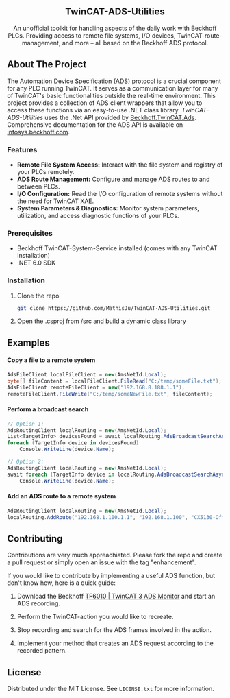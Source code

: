 <br />
<div align="center">

  <h2 align="center">TwinCAT-ADS-Utilities</h2>

  <p align="center">
    An unofficial toolkit for handling aspects of the daily work with Beckhoff PLCs. Providing access to remote file systems, I/O devices, TwinCAT-route-management, and more – all based on the Beckhoff ADS protocol.
  </p>
</div>



<!-- ABOUT THE PROJECT -->
## About The Project

The Automation Device Specification (ADS) protocol is a crucial component for any PLC running TwinCAT. It serves as a communication layer for many of TwinCAT's basic functionalities outside the real-time environment. This project provides a collection of ADS client wrappers that allow you to access these functions via an easy-to-use .NET class library. *TwinCAT-ADS-Utilities* uses the .Net API provided by [Beckhoff.TwinCAT.Ads](https://www.nuget.org/packages/Beckhoff.TwinCAT.Ads/). Comprehensive documentation for the ADS API is available on [infosys.beckhoff.com](https://infosys.beckhoff.com/).

### Features
* __Remote File System Access:__ Interact with the file system and registry of your PLCs remotely.
* __ADS Route Management:__ Configure and manage ADS routes to and between PLCs.
* __I/O Configuration:__ Read the I/O configuration of remote systems without the need for TwinCAT XAE.
* __System Parameters & Diagnostics:__ Monitor system parameters, utilization, and access diagnostic functions of your PLCs.


### Prerequisites

* Beckhoff TwinCAT-System-Service installed (comes with any TwinCAT installation)
* .NET 6.0 SDK

### Installation

1. Clone the repo
   ```sh
   git clone https://github.com/MathisJu/TwinCAT-ADS-Utilities.git
   ```
2. Open the .csproj from /src and build a dynamic class library



<!-- USAGE EXAMPLES -->
## Examples

#### Copy a file to a remote system
```csharp
AdsFileClient localFileClient = new(AmsNetId.Local);
byte[] fileContent = localFileClient.FileRead("C:/temp/someFile.txt");
AdsFileClient remoteFileClient = new("192.168.8.188.1.1");
remoteFileClient.FileWrite("C:/temp/someNewFile.txt", fileContent);
```

#### Perform a broadcast search
```csharp
// Option 1:
AdsRoutingClient localRouting = new(AmsNetId.Local);
List<TargetInfo> devicesFound = await localRouting.AdsBroadcastSearchAsync(secondsTimeout: 5);
foreach (TargetInfo device in devicesFound)
    Console.WriteLine(device.Name);

// Option 2:
AdsRoutingClient localRouting = new(AmsNetId.Local);
await foreach (TargetInfo device in localRouting.AdsBroadcastSearchAsyncStream(secondsTimeout: 5))
    Console.WriteLine(device.Name);
 ```

#### Add an ADS route to a remote system
```csharp
AdsRoutingClient localRouting = new(AmsNetId.Local);
localRouting.AddRoute("192.168.1.100.1.1", "192.168.1.100", "CX5130-Office", "Administrator", "1");
```


<!-- CONTRIBUTING -->
## Contributing

Contributions are very much appreachiated. Please fork the repo and create a pull request or simply open an issue with the tag "enhancement".

If you would like to contribute by implementing a useful ADS function, but don't know how, here is a quick guide:

1. Download the Beckhoff [TF6010 | TwinCAT 3 ADS Monitor](https://www.beckhoff.com/en-us/products/automation/twincat/tfxxxx-twincat-3-functions/tf6xxx-connectivity/tf6010.html) and start an ADS recording.

2. Perform the TwinCAT-action you would like to recreate.

3. Stop recording and search for the ADS frames involved in the action.

4. Implement your method that creates an ADS request according to the recorded pattern.



<!-- LICENSE -->
## License

Distributed under the MIT License. See `LICENSE.txt` for more information.



<!-- MARKDOWN LINKS & IMAGES -->
<!-- https://www.markdownguide.org/basic-syntax/#reference-style-links -->
[contributors-shield]: https://img.shields.io/github/contributors/othneildrew/Best-README-Template.svg?style=for-the-badge
[contributors-url]: https://github.com/othneildrew/Best-README-Template/graphs/contributors
[forks-shield]: https://img.shields.io/github/forks/othneildrew/Best-README-Template.svg?style=for-the-badge
[forks-url]: https://github.com/othneildrew/Best-README-Template/network/members
[stars-shield]: https://img.shields.io/github/stars/othneildrew/Best-README-Template.svg?style=for-the-badge
[stars-url]: https://github.com/othneildrew/Best-README-Template/stargazers
[issues-shield]: https://img.shields.io/github/issues/othneildrew/Best-README-Template.svg?style=for-the-badge
[issues-url]: https://github.com/othneildrew/Best-README-Template/issues
[license-shield]: https://img.shields.io/github/license/othneildrew/Best-README-Template.svg?style=for-the-badge
[license-url]: https://github.com/othneildrew/Best-README-Template/blob/master/LICENSE.txt
[linkedin-shield]: https://img.shields.io/badge/-LinkedIn-black.svg?style=for-the-badge&logo=linkedin&colorB=555
[linkedin-url]: https://linkedin.com/in/othneildrew
[product-screenshot]: images/screenshot.png
[Next.js]: https://img.shields.io/badge/next.js-000000?style=for-the-badge&logo=nextdotjs&logoColor=white
[Next-url]: https://nextjs.org/
[React.js]: https://img.shields.io/badge/React-20232A?style=for-the-badge&logo=react&logoColor=61DAFB
[React-url]: https://reactjs.org/
[Vue.js]: https://img.shields.io/badge/Vue.js-35495E?style=for-the-badge&logo=vuedotjs&logoColor=4FC08D
[Vue-url]: https://vuejs.org/
[Angular.io]: https://img.shields.io/badge/Angular-DD0031?style=for-the-badge&logo=angular&logoColor=white
[Angular-url]: https://angular.io/
[Svelte.dev]: https://img.shields.io/badge/Svelte-4A4A55?style=for-the-badge&logo=svelte&logoColor=FF3E00
[Svelte-url]: https://svelte.dev/
[Laravel.com]: https://img.shields.io/badge/Laravel-FF2D20?style=for-the-badge&logo=laravel&logoColor=white
[Laravel-url]: https://laravel.com
[Bootstrap.com]: https://img.shields.io/badge/Bootstrap-563D7C?style=for-the-badge&logo=bootstrap&logoColor=white
[Bootstrap-url]: https://getbootstrap.com
[JQuery.com]: https://img.shields.io/badge/jQuery-0769AD?style=for-the-badge&logo=jquery&logoColor=white
[JQuery-url]: https://jquery.com 
